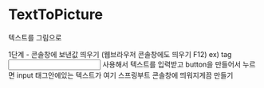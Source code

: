 # TextToPicture
텍스트를 그림으로



1단계 - 콘솔창에 보낸값 띄우기 (웹브라우저 콘솔창에도 띄우기 F12)
ex) tag <input type="text" /> 사용해서 텍스트를 입력받고 button을 만들어서 누르면
input 태그안에있는 텍스트가 여기 스프링부트 콘솔창에 띄워지게끔 만들기